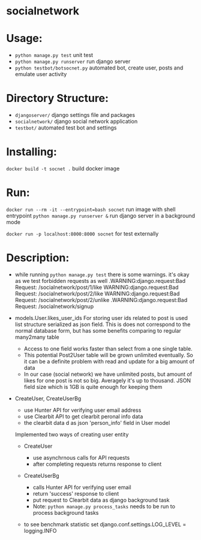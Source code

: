 # socialnetwork

# Usage:
* `python manage.py test` unit test
* `python manage.py runserver` run django server
* `python testbot/botsocnet.py` automated bot, create user, posts and emulate user activity


# Directory Structure:
* `djangoserver/` django settings file and packages
* `socialnetwork/` django social network application 
* `testbot/` automated test bot and settings

# Installing:
`docker build -t socnet .` build docker image


# Run:
`docker run --rm -it --entrypoint=bash socnet` run image with shell entrypoint
`python manage.py runserver &` run django server in a background mode

`docker run -p localhost:8000:8000 socnet` for test externally


# Description:
* while running `python manage.py test`
    there is some warnings. it's okay as we test forbidden requests as well
    .WARNING:django.request:Bad Request: /socialnetwork/post/1/like
    WARNING:django.request:Bad Request: /socialnetwork/post/2/like
    WARNING:django.request:Bad Request: /socialnetwork/post/2/unlike
    .WARNING:django.request:Bad Request: /socialnetwork/signup

* models.User.likes_user_ids
    For storing user ids related to post is used list structure serialized as json field.
    This is does not correspond to the normal database form, but has some benefits comparing to regular many2many table
    * Access to one field works faster than select from a one single table.
    * This potential Post2User table will be grown unlimited eventually. So it can be a definite problem with read and update for a big amount of data
    * In our case (social network) we have unlimited posts, but amount of likes for one post is not so big. Averagely it's up to thousand. JSON field size which is 1GB is quite enough for keeping them
    
* CreateUser, CreateUserBg
    * use Hunter API for verifying user email address
    * use Clearbit API to get clearbit peronal info data
    * the clearbit data d as json 'person_info' field in User model 

   Implemented two ways of creating user entity
    * CreateUser
        * use asynchrnous calls for API requests
        * after completing requests returns response to client
    * CreateUserBg
        * calls Hunter API for verifying user email
        * return 'success' response to client 
        * put request to Clearbit data as django background task
        * Note: `python manage.py process_tasks` needs to be run to process background tasks
        
    * to see benchmark statistic set django.conf.settings.LOG_LEVEL = logging.INFO
    

